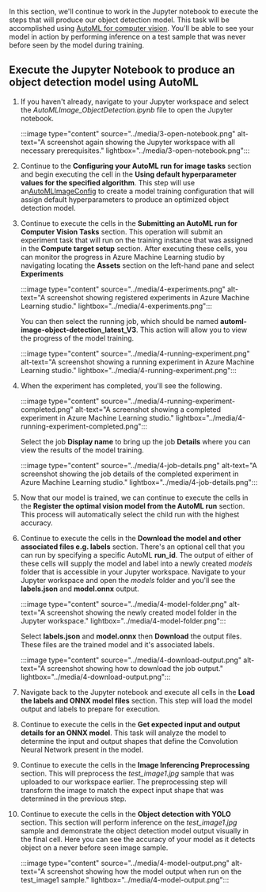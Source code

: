 In this section, we'll continue to work in the Jupyter notebook to execute the steps that will produce our object detection model. This task will be accomplished using [AutoML for computer vision](/azure/machine-learning/concept-automated-ml). You'll be able to see your model in action by performing inference on a test sample that was never before seen by the model during training.

## Execute the Jupyter Notebook to produce an object detection model using AutoML

1. If you haven't already, navigate to your Jupyter workspace and select the *AutoMLImage_ObjectDetection.ipynb* file to open the Jupyter notebook.

    :::image type="content" source="../media/3-open-notebook.png" alt-text="A screenshot again showing the Jupyter workspace with all necessary prerequisites." lightbox="../media/3-open-notebook.png":::

1. Continue to the **Configuring your AutoML run for image tasks** section and begin executing the cell in the **Using default hyperparameter values for the specified algorithm**. This step will use an[AutoMLImageConfig](/azure/machine-learning/how-to-auto-train-image-models) to create a model training configuration that will assign default hyperparameters to produce an optimized object detection model.

1. Continue to execute the cells in the **Submitting an AutoML run for Computer Vision Tasks** section. This operation will submit an experiment task that will run on the training instance that was assigned in the **Compute target setup** section. After executing these cells, you can monitor the progress in Azure Machine Learning studio by navigating locating the **Assets** section on the left-hand pane and select **Experiments**

    :::image type="content" source="../media/4-experiments.png" alt-text="A screenshot showing registered experiments in Azure Machine Learning studio." lightbox="../media/4-experiments.png":::

    You can then select the running job, which should be named **automl-image-object-detection_latest_V3**. This action will allow you to view the progress of the model training.

    :::image type="content" source="../media/4-running-experiment.png" alt-text="A screenshot showing a running experiment in Azure Machine Learning studio." lightbox="../media/4-running-experiment.png":::

1. When the experiment has completed, you'll see the following.

    :::image type="content" source="../media/4-running-experiment-completed.png" alt-text="A screenshot showing a completed experiment in Azure Machine Learning studio." lightbox="../media/4-running-experiment-completed.png":::

    Select the job **Display name** to bring up the job **Details** where you can view the results of the model training.

    :::image type="content" source="../media/4-job-details.png" alt-text="A screenshot showing the job details of the completed experiment in Azure Machine Learning studio." lightbox="../media/4-job-details.png":::  

1. Now that our model is trained, we can continue to execute the cells in the **Register the optimal vision model from the AutoML run** section. This process will automatically select the child run with the highest accuracy.

1. Continue to execute the cells in the **Download the model and other associated files e.g. labels** section. There's an optional cell that you can run by specifying a specific AutoML **run_id**. The output of either of these cells will supply the model and label into a newly created *models* folder that is accessible in your Jupyter workspace. Navigate to your Jupyter workspace and open the *models* folder and you'll see the **labels.json** and **model.onnx** output.  

    :::image type="content" source="../media/4-model-folder.png" alt-text="A screenshot showing the newly created model folder in the Jupyter workspace." lightbox="../media/4-model-folder.png":::

    Select **labels.json** and **model.onnx** then **Download** the output files. These files are the trained model and it's associated labels.

    :::image type="content" source="../media/4-download-output.png" alt-text="A screenshot showing how to download the job output." lightbox="../media/4-download-output.png":::

1. Navigate back to the Jupyter notebook and execute all cells in the **Load the labels and ONNX model files** section. This step will load the model output and labels to prepare for execution.

1. Continue to execute the cells in the **Get expected input and output details for an ONNX model**. This task will analyze the model to determine the input and output shapes that define the Convolution Neural Network present in the model.

1. Continue to execute the cells in the **Image Inferencing Preprocessing** section. This will  preprocess the *test_image1.jpg* sample that was uploaded to our workspace earlier. The preprocessing step will transform the image to match the expect input shape that was determined in the previous step.

1. Continue to execute the cells in the **Object detection with YOLO** section. This section will perform inference on the *test_image1.jpg* sample and demonstrate the object detection model output visually in the final cell. Here you can see the accuracy of your model as it detects object on a never before seen image sample.

    :::image type="content" source="../media/4-model-output.png" alt-text="A screenshot showing how the model output when run on the test_image1 sample." lightbox="../media/4-model-output.png":::